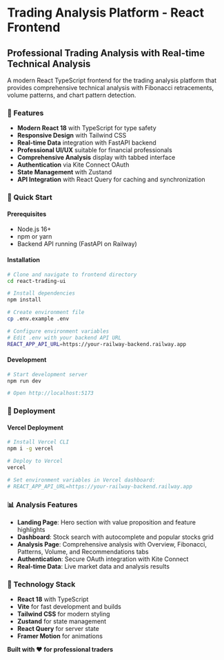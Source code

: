 # Trading Analysis Platform - React Frontend

## Professional Trading Analysis with Real-time Technical Analysis

A modern React TypeScript frontend for the trading analysis platform that provides comprehensive technical analysis with Fibonacci retracements, volume patterns, and chart pattern detection.

### 🎯 Features

- **Modern React 18** with TypeScript for type safety
- **Responsive Design** with Tailwind CSS
- **Real-time Data** integration with FastAPI backend
- **Professional UI/UX** suitable for financial professionals
- **Comprehensive Analysis** display with tabbed interface
- **Authentication** via Kite Connect OAuth
- **State Management** with Zustand
- **API Integration** with React Query for caching and synchronization

### 🚀 Quick Start

#### Prerequisites
- Node.js 16+ 
- npm or yarn
- Backend API running (FastAPI on Railway)

#### Installation
```bash
# Clone and navigate to frontend directory
cd react-trading-ui

# Install dependencies
npm install

# Create environment file
cp .env.example .env

# Configure environment variables
# Edit .env with your backend API URL
REACT_APP_API_URL=https://your-railway-backend.railway.app
```

#### Development
```bash
# Start development server
npm run dev

# Open http://localhost:5173
```

### 🚀 Deployment

#### Vercel Deployment
```bash
# Install Vercel CLI
npm i -g vercel

# Deploy to Vercel
vercel

# Set environment variables in Vercel dashboard:
# REACT_APP_API_URL=https://your-railway-backend.railway.app
```

### 📊 Analysis Features

- **Landing Page**: Hero section with value proposition and feature highlights
- **Dashboard**: Stock search with autocomplete and popular stocks grid
- **Analysis Page**: Comprehensive analysis with Overview, Fibonacci, Patterns, Volume, and Recommendations tabs
- **Authentication**: Secure OAuth integration with Kite Connect
- **Real-time Data**: Live market data and analysis results

### 🔧 Technology Stack

- **React 18** with TypeScript
- **Vite** for fast development and builds
- **Tailwind CSS** for modern styling
- **Zustand** for state management
- **React Query** for server state
- **Framer Motion** for animations

**Built with ❤️ for professional traders**
